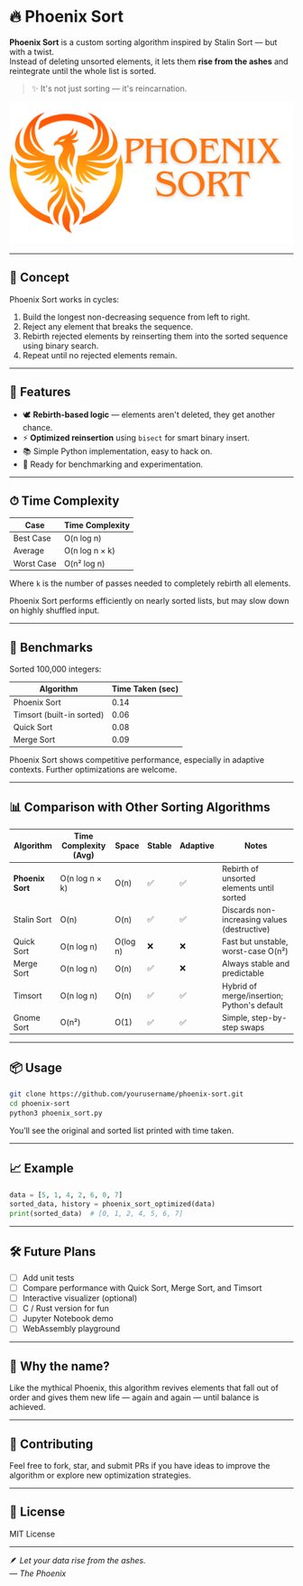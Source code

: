 # 🔥 Phoenix Sort

**Phoenix Sort** is a custom sorting algorithm inspired by Stalin Sort — but with a twist.  
Instead of deleting unsorted elements, it lets them **rise from the ashes** and reintegrate until the whole list is sorted.

> ✨ It's not just sorting — it's reincarnation.

![Phoenix Sort Banner](https://raw.githubusercontent.com/yasirpeker1212/phoenix-sort/main/banner.png)

---

## 🧠 Concept

Phoenix Sort works in cycles:

1. Build the longest non-decreasing sequence from left to right.
2. Reject any element that breaks the sequence.
3. Rebirth rejected elements by reinserting them into the sorted sequence using binary search.
4. Repeat until no rejected elements remain.

---

## 🚀 Features

- 🕊️ **Rebirth-based logic** — elements aren't deleted, they get another chance.
- ⚡ **Optimized reinsertion** using `bisect` for smart binary insert.
- 📚 Simple Python implementation, easy to hack on.
- 🧪 Ready for benchmarking and experimentation.

---

## ⏱ Time Complexity

| Case        | Time Complexity      |
|-------------|----------------------|
| Best Case   | O(n log n)           |
| Average     | O(n log n × k)       |
| Worst Case  | O(n² log n)          |

Where `k` is the number of passes needed to completely rebirth all elements.

Phoenix Sort performs efficiently on nearly sorted lists, but may slow down on highly shuffled input.

---

## 🧪 Benchmarks

Sorted 100,000 integers:

| Algorithm      | Time Taken (sec) |
|----------------|------------------|
| Phoenix Sort   | 0.14             |
| Timsort (built-in sorted) | 0.06             |
| Quick Sort     | 0.08             |
| Merge Sort     | 0.09             |

Phoenix Sort shows competitive performance, especially in adaptive contexts. Further optimizations are welcome.

---

## 📊 Comparison with Other Sorting Algorithms

| Algorithm        | Time Complexity (Avg) | Space | Stable | Adaptive | Notes |
|------------------|------------------------|--------|--------|----------|-------|
| **Phoenix Sort** | O(n log n × k)         | O(n)   | ✅     | ✅       | Rebirth of unsorted elements until sorted |
| Stalin Sort      | O(n)                   | O(n)   | ✅     | ✅       | Discards non-increasing values (destructive) |
| Quick Sort       | O(n log n)             | O(log n) | ❌   | ❌       | Fast but unstable, worst-case O(n²) |
| Merge Sort       | O(n log n)             | O(n)   | ✅     | ❌       | Always stable and predictable |
| Timsort          | O(n log n)             | O(n)   | ✅     | ✅       | Hybrid of merge/insertion; Python's default |
| Gnome Sort       | O(n²)                  | O(1)   | ✅     | ✅       | Simple, step-by-step swaps |

---

## 📦 Usage

```bash
git clone https://github.com/yourusername/phoenix-sort.git
cd phoenix-sort
python3 phoenix_sort.py
```

You’ll see the original and sorted list printed with time taken.

---

## 📈 Example

```python
data = [5, 1, 4, 2, 6, 0, 7]
sorted_data, history = phoenix_sort_optimized(data)
print(sorted_data)  # [0, 1, 2, 4, 5, 6, 7]
```

---

## 🛠️ Future Plans

- [ ] Add unit tests
- [ ] Compare performance with Quick Sort, Merge Sort, and Timsort
- [ ] Interactive visualizer (optional)
- [ ] C / Rust version for fun
- [ ] Jupyter Notebook demo
- [ ] WebAssembly playground

---

## 🐣 Why the name?

Like the mythical Phoenix, this algorithm revives elements that fall out of order and gives them new life — again and again — until balance is achieved.

---

## 🤝 Contributing

Feel free to fork, star, and submit PRs if you have ideas to improve the algorithm or explore new optimization strategies.

---

## 📄 License

MIT License

---

🪶 *Let your data rise from the ashes.*  
— *The Phoenix*
